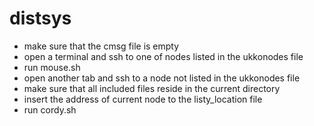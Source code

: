 # distsys

- make sure that the cmsg file is empty
- open a terminal and ssh to one of nodes listed in the ukkonodes file
- run mouse.sh
- open another tab and ssh to a node not listed in the ukkonodes file
- make sure that all included files reside in the current directory
- insert the address of current node to the listy_location file
- run cordy.sh

